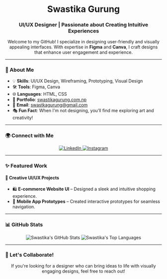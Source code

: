 <h1 align="center">Swastika Gurung</h1>
<h3 align="center">UI/UX Designer | Passionate about Creating Intuitive Experiences</h3>

<p align="center">Welcome to my GitHub! I specialize in designing user-friendly and visually appealing interfaces. With expertise in <strong>Figma</strong> and <strong>Canva</strong>, I craft designs that enhance user engagement and experience.</p>

---

### 🎨 About Me

- 💡 **Skills**: UI/UX Design, Wireframing, Prototyping, Visual Design  
- 🛠 **Tools**: Figma, Canva  
- 🌐 **Languages**: HTML, CSS  
- 🔗 **Portfolio**: [swastikagurung.com.np](https://swastikagurung.com.np) 
- 📧 **Email**: swastkagurung@gmail.com
- 🎭 **Fun Fact**: When I'm not designing, you’ll find me exploring art and creativity!

---

### 🌍 Connect with Me
<p align="center">
  <a href="https://www.linkedin.com/in/swastika-gurung" target="_blank">
    <img src="https://img.shields.io/badge/LinkedIn-0077B5?style=for-the-badge&logo=linkedin&logoColor=white" alt="LinkedIn" />
  </a>
  <a href="(https://www.instagram.com/swastkagurung/profilecard/?igsh=MTl3aXJjend6aWptYw==)" target="_blank">
    <img src="https://img.shields.io/badge/Instagram-E4405F?style=for-the-badge&logo=instagram&logoColor=white" alt="Instagram" />
  </a>
</p>

---

### ✨ Featured Work

#### **🎨 Creative UI/UX Projects**
- 🛍 **E-commerce Website UI** – Designed a sleek and intuitive shopping experience.
- 📱 **Mobile App Prototypes** – Created interactive prototypes for seamless navigation.


---

### 📊 GitHub Stats

<p align="center">
  <img src="https://github-readme-stats.vercel.app/api?username=SwastikaGurung15&show_icons=true&theme=tokyonight&hide_border=true" alt="Swastika's GitHub Stats" />
  <img src="https://github-readme-stats.vercel.app/api/top-langs/?username=SwastikaGurung15&layout=compact&theme=tokyonight&hide_border=true" alt="Swastika's Top Languages" />
</p>

---

### 🤝 Let's Collaborate!
<p align="center">If you're looking for a designer who can bring ideas to life with visually engaging designs, feel free to reach out!</p>

